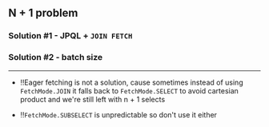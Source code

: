 ## N + 1 problem

### Solution #1 - JPQL + `JOIN FETCH`

### Solution #2 - batch size

--- 

- ‼️Eager fetching is not a solution, cause sometimes instead of using `FetchMode.JOIN` it falls back to `FetchMode.SELECT` to avoid cartesian product and we're still left with n + 1 selects  
  
- ‼️`FetchMode.SUBSELECT` is unpredictable so don't use it either  
